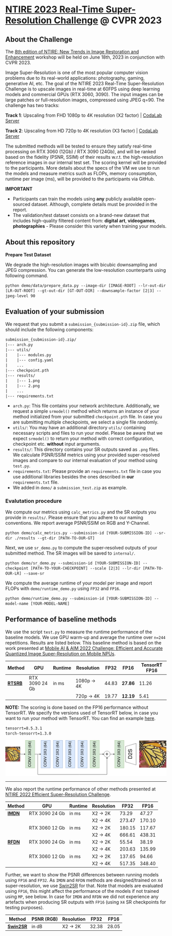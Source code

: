 # [NTIRE 2023 Real-Time Super-Resolution Challenge](https://cvlai.net/ntire/2023/) @ CVPR 2023

## About the Challenge
The [8th edition of NTIRE: New Trends in Image Restoration and Enhancement](https://cvlai.net/ntire/2023/) workshop will be held on June 18th, 2023 in conjunction with CVPR 2023.

Image Super-Resolution is one of the most popular computer vision problems due to its real-world applications: photography, gaming, generative AI, etc. The goal of the NTIRE 2023 Real-Time Super-Resolution Challenge is to upscale images in real-time at 60FPS using deep learning models and commercial GPUs (RTX 3060, 3090). 
The input images can be large patches or full-resolution images, compressed using JPEG q=90. The challenge has two tracks:

**Track 1**: Upscaling from FHD 1080p to 4K resolution (X2 factor) | [CodaLab Server](https://codalab.lisn.upsaclay.fr/competitions/10227)

**Track 2**: Upscaling from HD 720p to 4K resolution (X3 factor) | [CodaLab Server](https://codalab.lisn.upsaclay.fr/competitions/10228)

The submitted methods will be tested to ensure they satisfy real-time processing on RTX 3060 (12Gb) / RTX 3090 (24Gb), and will be ranked based on the fidelity (PSNR, SSIM) of their results w.r.t. the high-resolution reference images in our internal test set. The scoring kernel will be provided to the participants. More details about the specs of the VM we use to run the models and measure metrics such as FLOPs, memory consumption, runtime per image (ms), will be provided to the participants via GitHub.

**IMPORTANT**

* Participants can train the models using **any** publicly available open-sourced dataset. Although, complete details must be provided in the report.
* The validation/test dataset consists on a brand-new dataset that includes high-quality filtered content from: **digital art**, **videogames**, **photographies** - Please consider this variety when training your models.

## About this repository
**Prepare Test Dataset**

We degrade the high-resolution images with bicubic downsampling and JPEG compression. You can generate the low-resolution counterparts using following command.

````
python demo/data/prepare_data.py --image-dir [IMAGE-ROOT] --lr-out-dir [LR-OUT-ROOT] --gt-out-dir [GT-OUT-DIR] --downsample-factor [2|3] --jpeg-level 90
````

## **Evaluation of your submission**

We request that you submit a ```submission_{submission-id}.zip``` file, which should include the following components:

```
submission_{submission-id}.zip/
|--- arch.py
|--- utils/
|    |--- modules.py
|    |--- config.yaml
|    ...
|--- checkpoint.pth
|--- results/
|    |--- 1.png
|    |--- 2.png
|    ...
|--- requirements.txt
```

* ```arch.py```: This file contains your network architecture. Additionally, we request a simple ```srmodel()``` method which returns an instance of your method initialized from your submitted ```checkpoint.pth``` file. In case you are submitting multiple checkpoints, we select a single file randomly. 
* ```utils/```: You may have an additional directory ```utils/``` containing necessary scripts and files to run your model. Please be aware that we expect ```srmodel()``` to return your method with correct configuration, checkpoint etc. **without** input arguments.
* ```results/```: This directory contains your SR outputs saved as ```.png``` files. We calculate PSNR/SSIM metrics using your provided super-resolved images and compare to our internal evaluation of your method using ```test.py```.
* ```requirements.txt```: Please provide an ```requirements.txt``` file in case you use additional libraries besides the ones described in **our** ```requirements.txt``` file.
* We added in ```demo/``` a ```submission_test.zip``` as example.


### Evalutation procedure

We compute our metrics using ```calc_metrics.py``` and the SR outputs you provide in ```results/```. Please ensure that you adhere to our naming conventions. We report average PSNR/SSIM on RGB and Y-Channel.
```
python demo/calc_metrics.py --submission-id [YOUR-SUBMISSION-ID] --sr-dir ./results --gt-dir [PATH-TO-OUR-GT]
```
Next, we use ```sr_demo.py``` to compute the super-resolved outputs of your submitted method. The SR images will be saved to ```internal/```.
```
python demo/sr_demo.py --submission-id [YOUR-SUBMISSION-ID] --checkpoint [PATH-TO-YOUR-CHECKPOINT] --scale [2|3] --lr-dir [PATH-TO-OUR-LR] --save-sr
``` 
We compute the average runtime of your model per image and report FLOPs with ```demo/runtime_demo.py``` using ```FP32``` and ```FP16```.
```
python demo/runtime_demo.py --submission-id [YOUR-SUBMISSION-ID] --model-name [YOUR-MODEL-NAME]
```


## **Performance of baseline methods**

We use the script `test.py` to measure the runtime performance of the baseline models. We use GPU warm-up and average the runtime over `n=244` repetitions. Results are listed below. This baseline method is based on the work presented at [Mobile AI & AIM 2022 Challenge: Efficient and Accurate Quantized Image Super-Resolution on Mobile NPUs](https://arxiv.org/pdf/2211.05910.pdf).

| Method                                                                                    | GPU            | Runtime  | Resolution   | FP32     | **FP16**   | TensorRT FP16 | 
|-------------------------------------------------------------------------------------------|----------------|----------|--------------|----------|------------|---------------|
|[**RTSRB**](https://github.com/eduardzamfir/NTIRE23-RTSR/blob/master/demo/models/rtsrn.py) | RTX 3090 24 Gb | in ms    | 1080p -> 4K  | 44.83    | **27.86**  |    11.26      |
|                                                                                           |                |          | 720p  -> 4K  | 19.77    | **12.19**  |    5.41       |  

**NOTE:** The scoring is done based on the FP16 performance without TensorRT. We specify the versions used of TensorRT below, in case you want to run your method with TensorRT. You can find an example [here](https://github.com/pytorch/TensorRT/blob/main/notebooks/EfficientNet-example.ipynb).
```
tensorrt=8.5.3.1
torch-tensorrt=1.3.0
```

<img src="images/rtsrnet.png" width="800" />

----

We also report the runtime performance of other methods presented at [NTIRE 2022 Efficient Super-Resolution Challenge](https://openaccess.thecvf.com/content/CVPR2022W/NTIRE/papers/Li_NTIRE_2022_Challenge_on_Efficient_Super-Resolution_Methods_and_Results_CVPRW_2022_paper.pdf).



| Method                                       | GPU            | Runtime  | Resolution | FP32     | FP16     | 
|----------------------------------------------|----------------|----------|------------|----------|----------|
|[**IMDN**](https://github.com/ofsoundof/IMDN) | RTX 3090 24 Gb | in ms    | X2 -> 2K   | 73.29    | 47.27    |
|                                              |                |          | X2 -> 4K   | 273.47   | 170.10   |     
|                                              | RTX 3060 12 Gb | in ms    | X2 -> 2K   | 180.15   | 117.67   |
|                                              |                |          | X2 -> 4K   | 666.61   | 438.31   |      
|[**RFDN**](https://github.com/ofsoundof/IMDN) | RTX 3090 24 Gb | in ms    | X2 -> 2K   | 55.54    | 38.19    |
|                                              |                |          | X2 -> 4K   | 203.63   | 135.99   |      
|                                              | RTX 3060 12 Gb | in ms    | X2 -> 2K   | 137.65   | 94.66    |
|                                              |                |          | X2 -> 4K   | 517.35   | 348.40   |      
                                               

Further, we want to show the PSNR differences between running models using `FP16` and `FP32`. As `IMDN` and `RFDN` methods are designed/trained on `X4` super-resolution, we use [Swin2SR](https://github.com/mv-lab/swin2sr) for that. Note that models are evaluated using `FP16`, this might affect the performance of the models if not trained using `MP`, see below. In case for `IMDN` and `RFDN` we did not experience any artefacts when producing SR outputs with `FP16` (using `X4` SR checkpoints for testing purposes).

| Method                                          | PSNR (RGB) | Resolution | FP32  | FP16  |
|-------------------------------------------------|------------|------------|-------|-------|
|[**Swin2SR**](https://github.com/mv-lab/swin2sr) | in dB      | X2 -> 2K   | 32.38 | 28.05 |